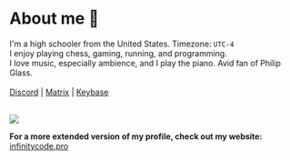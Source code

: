 # About me 🌳
I'm a high schooler from the United States. Timezone: `UTC-4` <br>
I enjoy playing chess, gaming, running, and programming. <br>
I love music, especially ambience, and I play the piano. Avid fan of Philip Glass. <br><br>
[Discord](https://discord.com/users/228236907425824770) | [Matrix](https://matrix.to/#/@infinitycode:matrix.org) | [Keybase](https://keybase.io/infinitycxde)<br><br>


![](http://github-profile-summary-cards.vercel.app/api/cards/profile-details?username=infinitycxde&theme=nord_dark)

**For a more extended version of my profile, check out my website:**
[infinitycode.pro](https://infinitycode.pro) <br>
